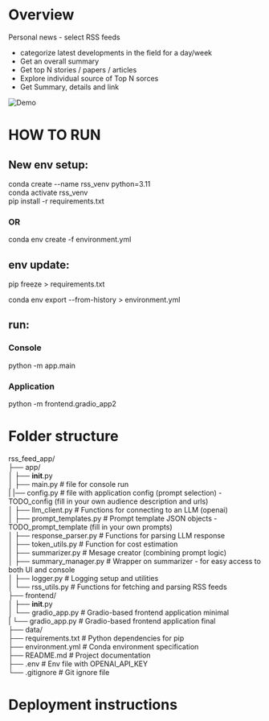 # Overview

Personal news - select RSS feeds 
- categorize latest developments in the field for a day/week  
- Get an overall summary
- Get top N stories / papers / articles
- Explore individual source of Top N sorces  
- Get Summary, details and link  

<!-- ![Demo](assets\ui.gif)  -->
![Demo](https://raw.githubusercontent.com/w-winnie/PersonalNewsFeed/main/assets/ui.gif)  



# HOW TO RUN

## New env setup:  

conda create --name rss_venv python=3.11   
conda activate rss_venv  
pip install -r requirements.txt
<!-- pip install openai gradio feedparser beautifulsoup4  -->

### OR  

conda env create -f environment.yml

## env update:  
pip freeze > requirements.txt  
<!-- conda env export > environment.yml   -->
conda env export --from-history > environment.yml  

## run:

### Console
python -m app.main
<!-- python app/main.py -->
### Application
python -m frontend.gradio_app2
<!-- python frontend/gradio_app.py -->

# Folder structure
rss_feed_app/  
├── app/  
│   ├── __init__.py  
│   ├── main.py           # file for console run  
|   |── config.py           # file with application config (prompt selection) - TODO_config (fill in your own audience description and urls)  
│   ├── llm_client.py     # Functions for connecting to an LLM (openai)  
│   ├── prompt_templates.py  # Prompt template JSON objects - TODO_prompt_template (fill in your own prompts)  
│   ├── response_parser.py   # Functions for parsing LLM response  
│   ├── token_utils.py       # Function for cost estimation  
│   ├── summarizer.py       # Mesage creator (combining prompt logic)  
│   ├── summary_manager.py   # Wrapper on summarizer - for easy access to both UI and console  
│   ├── logger.py         # Logging setup and utilities  
│   └── rss_utils.py      # Functions for fetching and parsing RSS feeds  
├── frontend/  
│   ├── __init__.py  
│   └── gradio_app.py     # Gradio-based frontend application minimal  
|   └── gradio_app.py     # Gradio-based frontend application final  
├── data/  
├── requirements.txt      # Python dependencies for pip   
├── environment.yml       # Conda environment specification  
├── README.md             # Project documentation  
├── .env                  # Env file with OPENAI_API_KEY  
└── .gitignore            # Git ignore file  

# Deployment instructions


